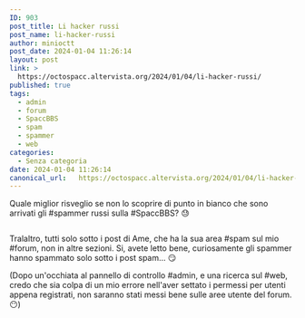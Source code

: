 ```yaml
---
ID: 903
post_title: Li hacker russi
post_name: li-hacker-russi
author: minioctt
post_date: 2024-01-04 11:26:14
layout: post
link: >
  https://octospacc.altervista.org/2024/01/04/li-hacker-russi/
published: true
tags:
  - admin
  - forum
  - SpaccBBS
  - spam
  - spammer
  - web
categories:
  - Senza categoria
date: 2024-01-04 11:26:14
canonical_url:   https://octospacc.altervista.org/2024/01/04/li-hacker-russi/
---
```

<!-- wp:paragraph -->
<p>Quale miglior risveglio se non lo scoprire di punto in bianco che sono arrivati gli #spammer russi sulla #SpaccBBS? 😓</p>
<!-- /wp:paragraph -->

<!-- wp:paragraph -->
<p></p>
<!-- /wp:paragraph -->

<!-- wp:image {"id":902,"sizeSlug":"large"} -->
<figure class="wp-block-image size-large"><img src="{{site.cdnurl}}/assets/uploads/2024/01/image_editor_output_image1065278771-17043636438085014885242932382135-704x1440.png" alt="" class="wp-image-902"/></figure>
<!-- /wp:image -->

<!-- wp:paragraph -->
<p></p>
<!-- /wp:paragraph -->

<!-- wp:paragraph -->
<p>Tralaltro, tutti solo sotto i post di Ame, che ha la sua area #spam sul mio #forum, non in altre sezioni. Si, avete letto bene, curiosamente gli spammer hanno spammato solo sotto i post spam... 😏</p>
<!-- /wp:paragraph -->

<!-- wp:paragraph -->
<p>(Dopo un'occhiata al pannello di controllo #admin, e una ricerca sul #web, credo che sia colpa di un mio errore nell'aver settato i permessi per utenti appena registrati, non saranno stati messi bene sulle aree utente del forum. 😶)</p>
<!-- /wp:paragraph -->